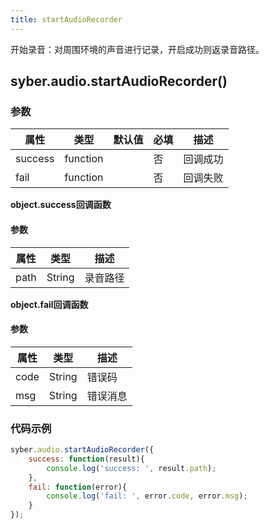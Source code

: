 ```yaml
---
title: startAudioRecorder
---
```



开始录音：对周围环境的声音进行记录，开启成功则返录音路径。


## syber.audio.startAudioRecorder()
### **参数**
| 属性     | 类型   | 默认值  |  必填 | 描述                         |
| ---------- | ------- | -------- | ---------------- | ----------------------------------|
| success | function |        | 否       | 回调成功                    |
| fail   | function |        | 否       | 回调失败                    |

**object.success回调函数**
#### 参数
| 属性 | 类型   | 描述         |
| ---- | ------ | ------------ |
| path | String | 录音路径 |

**object.fail回调函数**
#### 参数
| 属性 | 类型   | 描述     |
| ---- | ------ | -------- |
| code | String | 错误码   |
| msg  | String | 错误消息 |



### **代码示例**
``` javascript
syber.audio.startAudioRecorder({
	success: function(result){
		console.log('success: ', result.path); 
	},
	fail: function(error){
		console.log('fail: ', error.code, error.msg);
	}
});
```
